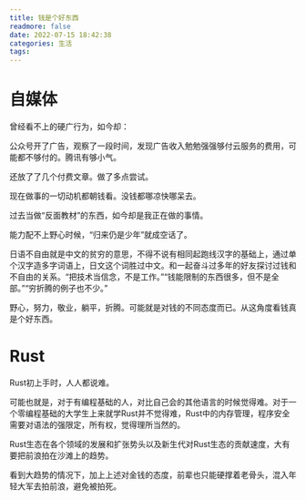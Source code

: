 ```yaml
---
title: 钱是个好东西
readmore: false
date: 2022-07-15 18:42:38
categories: 生活
tags:
---
```


# 自媒体

曾经看不上的硬广行为，如今却：

公众号开了广告，观察了一段时间，发现广告收入勉勉强强够付云服务的费用，可能都不够付的。腾讯有够小气。

还放了了几个付费文章。做了多点尝试。

现在做事的一切动机都朝钱看。没钱都哪凉快哪呆去。

过去当做“反面教材”的东西，如今却是我正在做的事情。

能力配不上野心时候，“归来仍是少年”就成空话了。

日语不自由就是中文的贫穷的意思，不得不说有相同起跑线汉字的基础上，通过单个汉字造多字词语上，日文这个词胜过中文。和一起奋斗过多年的好友探讨过钱和不自由的关系。“把技术当信念，不是工作。”“钱能限制的东西很多，但不是全部。”“穷折腾的例子也不少。”

野心，努力，敬业，躺平，折腾。可能就是对钱的不同态度而已。从这角度看钱真是个好东西。

# Rust

Rust初上手时，人人都说难。

可能也就是，对于有编程基础的人，对比自己会的其他语言的时候觉得难。对于一个零编程基础的大学生上来就学Rust并不觉得难，Rust中的内存管理，程序安全需要对语法的强限定，所有权，觉得理所当然的。

Rust生态在各个领域的发展和扩张势头以及新生代对Rust生态的贡献速度，大有要把前浪拍在沙滩上的趋势。

看到大趋势的情况下，加上上述对金钱的态度，前辈也只能硬撑着老骨头，混入年轻大军去拍前浪，避免被拍死。
